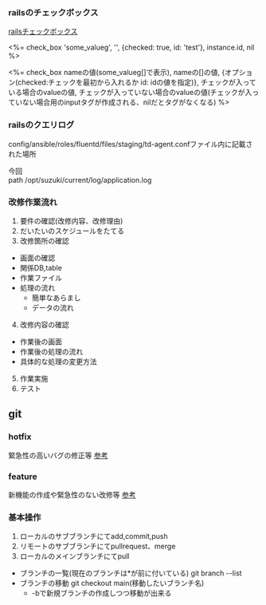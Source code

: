 ### railsのチェックボックス
[railsチェックボックス](https://railsdoc.com/page/check_box)

<%= check_box 'some_valueg', '', {checked: true, id: 'test'}, instance.id, nil %>

<%= check_box nameの値(some_valueg[]で表示), nameの[]の値, {オプション(checked:チェックを最初から入れるか id: idの値を指定)}, チェックが入っている場合のvalueの値, チェックが入っていない場合のvalueの値(チェックが入っていない場合用のinputタグが作成される、nilだとタグがなくなる) %>

### railsのクエリログ
config/ansible/roles/fluentd/files/staging/td-agent.confファイル内に記載された場所

今回  
path /opt/suzuki/current/log/application.log

### 改修作業流れ
1. 要件の確認(改修内容、改修理由)
2. だいたいのスケジュールをたてる
3. 改修箇所の確認
  - 画面の確認
  - 関係DB,table
  - 作業ファイル
  - 処理の流れ
    - 簡単なあらまし
    - データの流れ
4. 改修内容の確認
  - 作業後の画面
  - 作業後の処理の流れ
  - 具体的な処理の変更方法
5. 作業実施
6. テスト

## git
### hotfix
緊急性の高いバグの修正等
[参考](https://e-words.jp/w/%E3%83%9B%E3%83%83%E3%83%88%E3%83%95%E3%82%A3%E3%83%83%E3%82%AF%E3%82%B9.html)
### feature
新機能の作成や緊急性のない改修等
[参考](https://e-words.jp/w/%E3%83%95%E3%82%A3%E3%83%BC%E3%83%81%E3%83%A3%E3%83%BC.html)

### 基本操作
1. ローカルのサブブランチにてadd,commit,push
2. リモートのサブブランチにてpullrequest、merge
3. ローカルのメインブランチにてpull

- ブランチの一覧(現在のブランチは*が前に付いている) git branch --list
- ブランチの移動 git checkout main(移動したいブランチ名)
  - -bで新規ブランチの作成しつつ移動が出来る


